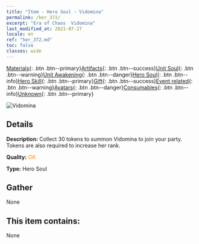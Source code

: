 ```yaml
---
title: "Item - Hero Soul - Vidomina"
permalink: /her_372/
excerpt: "Era of Chaos  Vidomina"
last_modified_at: 2021-07-27
locale: en
ref: "her_372.md"
toc: false
classes: wide
---
```

 [Materials](/Items/){: .btn .btn--primary}[Artifacts](/Items/Artifacts/){: .btn .btn--success}[Unit Soul](/Items/UnitSoul/){: .btn .btn--warning}[Unit Awakening](/Items/UnitAwakening/){: .btn .btn--danger}[Hero Soul](/Items/HeroSoul/){: .btn .btn--info}[Hero Skill](/Items/HeroSkill/){: .btn .btn--primary}[Gift](/Items/Gift/){: .btn .btn--success}[Event related](/Items/Events/){: .btn .btn--warning}[Avatars](/Items/Avatars/){: .btn .btn--danger}[Consumables](/Items/Consumables/){: .btn .btn--info}[Unknown](/Items/Unknown/){: .btn .btn--primary}

 ![Vidomina](/images/h/h_Vidomina.jpg)

## Details
 **Description:** Collect 30 tokens to summon Vidomina to join your party. Tokens are also required to increase her rank.

 **Quality:** <span style="color: #FF8C00">OK</span>

 **Type:** Hero Soul

## Gather

  None

## This item contains:

  None

